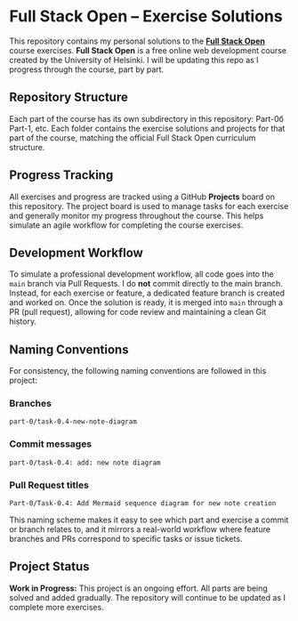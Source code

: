 # Full Stack Open – Exercise Solutions

This repository contains my personal solutions to the [**Full Stack Open**](https://fullstackopen.com/en/) course exercises. **Full Stack Open** is a free online web development course created by the University of Helsinki. I will be updating this repo as I progress through the course, part by part.

## Repository Structure

Each part of the course has its own subdirectory in this repository: Part-0б Part-1, etc.
Each folder contains the exercise solutions and projects for that part of the course, matching the official Full Stack Open curriculum structure.

## Progress Tracking

All exercises and progress are tracked using a GitHub **Projects** board on this repository. The project board is used to manage tasks for each exercise and generally monitor my progress throughout the course. This helps simulate an agile workflow for completing the course exercises.

## Development Workflow

To simulate a professional development workflow, all code goes into the `main` branch via Pull Requests. I do **not** commit directly to the main branch. Instead, for each exercise or feature, a dedicated feature branch is created and worked on. Once the solution is ready, it is merged into `main` through a PR (pull request), allowing for code review and maintaining a clean Git history.

## Naming Conventions

For consistency, the following naming conventions are followed in this project:

### Branches

```
part-0/task-0.4-new-note-diagram
```

### Commit messages

```
part-0/task-0.4: add: new note diagram
```

### Pull Request titles

```
Part-0/Task-0.4: Add Mermaid sequence diagram for new note creation
```

This naming scheme makes it easy to see which part and exercise a commit or branch relates to, and it mirrors a real-world workflow where feature branches and PRs correspond to specific tasks or issue tickets.

## Project Status

**Work in Progress:** This project is an ongoing effort. All parts are being solved and added gradually. The repository will continue to be updated as I complete more exercises.
